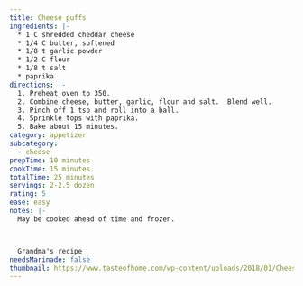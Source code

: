 ```yaml
---
title: Cheese puffs
ingredients: |-
  * 1﻿ C shredded cheddar cheese
  * 1﻿/4 C butter, softened
  * 1﻿/8 t garlic powder
  * 1﻿/2 C flour
  * 1﻿/8 t salt
  * p﻿aprika
directions: |-
  1. Preheat oven to 350.
  2. C﻿ombine cheese, butter, garlic, flour and salt.  Blend well.
  3. P﻿inch off 1 tsp and roll into a ball.
  4. S﻿prinkle tops with paprika.
  5. B﻿ake about 15 minutes.
category: appetizer
subcategory:
  - cheese
prepTime: 10 minutes
cookTime: 15 minutes
totalTime: 25 minutes
servings: 2-2.5 dozen
rating: 5
ease: easy
notes: |-
  M﻿ay be cooked ahead of time and frozen.



  G﻿randma's recipe
needsMarinade: false
thumbnail: https://www.tasteofhome.com/wp-content/uploads/2018/01/Cheese-Puffs_EXPS_TOHDJ23_34614_P2_MD_07_14_5b.jpg?fit=700%2C1024
---
```

